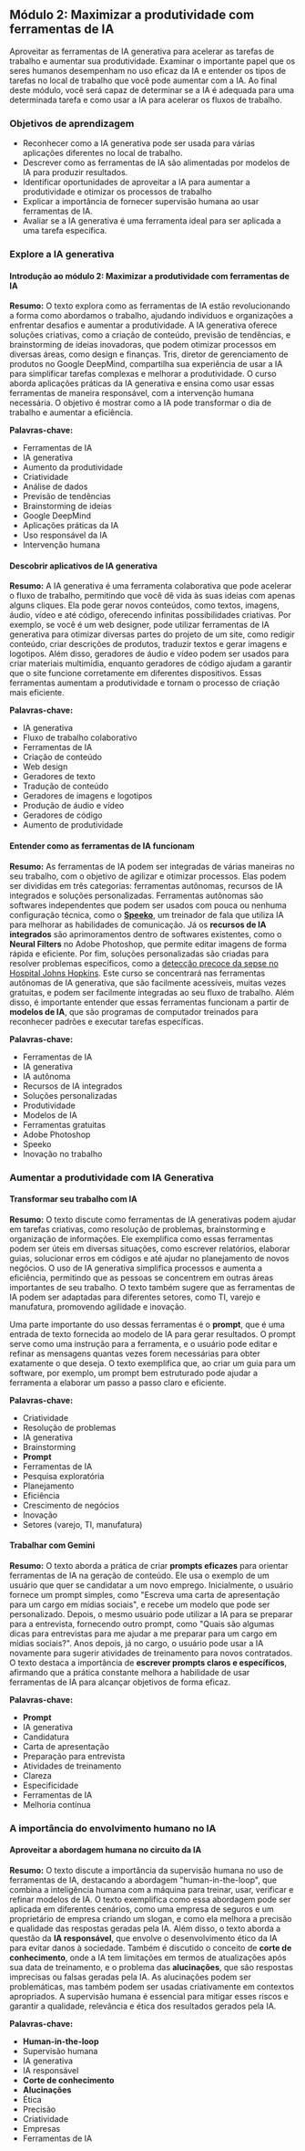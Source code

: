 ## Módulo 2: Maximizar a produtividade com ferramentas de IA
Aproveitar as ferramentas de IA generativa para acelerar as tarefas de trabalho e aumentar sua produtividade. Examinar o importante papel que os seres humanos desempenham no uso eficaz da IA e entender os tipos de tarefas no local de trabalho que você pode aumentar com a IA. Ao final deste módulo, você será capaz de determinar se a IA é adequada para uma determinada tarefa e como usar a IA para acelerar os fluxos de trabalho.

### Objetivos de aprendizagem
- Reconhecer como a IA generativa pode ser usada para várias aplicações diferentes no local de trabalho.
- Descrever como as ferramentas de IA são alimentadas por modelos de IA para produzir resultados.
- Identificar oportunidades de aproveitar a IA para aumentar a produtividade e otimizar os processos de trabalho
- Explicar a importância de fornecer supervisão humana ao usar ferramentas de IA.
- Avaliar se a IA generativa é uma ferramenta ideal para ser aplicada a uma tarefa específica.

### Explore a IA generativa
#### Introdução ao módulo 2: Maximizar a produtividade com ferramentas de IA
**Resumo:**
O texto explora como as ferramentas de IA estão revolucionando a forma como abordamos o trabalho, ajudando indivíduos e organizações a enfrentar desafios e aumentar a produtividade. A IA generativa oferece soluções criativas, como a criação de conteúdo, previsão de tendências, e brainstorming de ideias inovadoras, que podem otimizar processos em diversas áreas, como design e finanças. Tris, diretor de gerenciamento de produtos no Google DeepMind, compartilha sua experiência de usar a IA para simplificar tarefas complexas e melhorar a produtividade. O curso aborda aplicações práticas da IA generativa e ensina como usar essas ferramentas de maneira responsável, com a intervenção humana necessária. O objetivo é mostrar como a IA pode transformar o dia de trabalho e aumentar a eficiência.

**Palavras-chave:**
- Ferramentas de IA
- IA generativa
- Aumento da produtividade
- Criatividade
- Análise de dados
- Previsão de tendências
- Brainstorming de ideias
- Google DeepMind
- Aplicações práticas da IA
- Uso responsável da IA
- Intervenção humana
#### Descobrir aplicativos de IA generativa
**Resumo:**
A IA generativa é uma ferramenta colaborativa que pode acelerar o fluxo de trabalho, permitindo que você dê vida às suas ideias com apenas alguns cliques. Ela pode gerar novos conteúdos, como textos, imagens, áudio, vídeo e até código, oferecendo infinitas possibilidades criativas. Por exemplo, se você é um web designer, pode utilizar ferramentas de IA generativa para otimizar diversas partes do projeto de um site, como redigir conteúdo, criar descrições de produtos, traduzir textos e gerar imagens e logotipos. Além disso, geradores de áudio e vídeo podem ser usados para criar materiais multimídia, enquanto geradores de código ajudam a garantir que o site funcione corretamente em diferentes dispositivos. Essas ferramentas aumentam a produtividade e tornam o processo de criação mais eficiente.

**Palavras-chave:**
- IA generativa
- Fluxo de trabalho colaborativo
- Ferramentas de IA
- Criação de conteúdo
- Web design
- Geradores de texto
- Tradução de conteúdo
- Geradores de imagens e logotipos
- Produção de áudio e vídeo
- Geradores de código
- Aumento de produtividade


#### Entender como as ferramentas de IA funcionam
**Resumo:**
As ferramentas de IA podem ser integradas de várias maneiras no seu trabalho, com o objetivo de agilizar e otimizar processos. Elas podem ser divididas em três categorias: ferramentas autônomas, recursos de IA integrados e soluções personalizadas. Ferramentas autônomas são softwares independentes que podem ser usados com pouca ou nenhuma configuração técnica, como o [**Speeko**](https://www.speeko.co/), um treinador de fala que utiliza IA para melhorar as habilidades de comunicação. Já os **recursos de IA integrados** são aprimoramentos dentro de softwares existentes, como o **Neural Filters** no Adobe Photoshop, que permite editar imagens de forma rápida e eficiente. Por fim, soluções personalizadas são criadas para resolver problemas específicos, como a [detecção precoce da sepse no Hospital Johns Hopkins](https://hub.jhu.edu/magazine/2022/winter/ai-technology-to-detect-sepsis/). Este curso se concentrará nas ferramentas autônomas de IA generativa, que são facilmente acessíveis, muitas vezes gratuitas, e podem ser facilmente integradas ao seu fluxo de trabalho. Além disso, é importante entender que essas ferramentas funcionam a partir de **modelos de IA**, que são programas de computador treinados para reconhecer padrões e executar tarefas específicas.

**Palavras-chave:**
- Ferramentas de IA
- IA generativa
- IA autônoma
- Recursos de IA integrados
- Soluções personalizadas
- Produtividade
- Modelos de IA
- Ferramentas gratuitas
- Adobe Photoshop
- Speeko
- Inovação no trabalho

### Aumentar a produtividade com IA Generativa
#### Transformar seu trabalho com IA
**Resumo:**
O texto discute como ferramentas de IA generativas podem ajudar em tarefas criativas, como resolução de problemas, brainstorming e organização de informações. Ele exemplifica como essas ferramentas podem ser úteis em diversas situações, como escrever relatórios, elaborar guias, solucionar erros em códigos e até ajudar no planejamento de novos negócios. O uso de IA generativa simplifica processos e aumenta a eficiência, permitindo que as pessoas se concentrem em outras áreas importantes de seu trabalho. O texto também sugere que as ferramentas de IA podem ser adaptadas para diferentes setores, como TI, varejo e manufatura, promovendo agilidade e inovação. 

Uma parte importante do uso dessas ferramentas é o **prompt**, que é uma entrada de texto fornecida ao modelo de IA para gerar resultados. O prompt serve como uma instrução para a ferramenta, e o usuário pode editar e refinar as mensagens quantas vezes forem necessárias para obter exatamente o que deseja. O texto exemplifica que, ao criar um guia para um software, por exemplo, um prompt bem estruturado pode ajudar a ferramenta a elaborar um passo a passo claro e eficiente.

**Palavras-chave:**
- Criatividade
- Resolução de problemas
- IA generativa
- Brainstorming
- **Prompt**
- Ferramentas de IA
- Pesquisa exploratória
- Planejamento
- Eficiência
- Crescimento de negócios
- Inovação
- Setores (varejo, TI, manufatura)

#### Trabalhar com Gemini
**Resumo:**
O texto aborda a prática de criar **prompts eficazes** para orientar ferramentas de IA na geração de conteúdo. Ele usa o exemplo de um usuário que quer se candidatar a um novo emprego. Inicialmente, o usuário fornece um prompt simples, como "Escreva uma carta de apresentação para um cargo em mídias sociais", e recebe um modelo que pode ser personalizado. Depois, o mesmo usuário pode utilizar a IA para se preparar para a entrevista, fornecendo outro prompt, como "Quais são algumas dicas para entrevistas para me ajudar a me preparar para um cargo em mídias sociais?". Anos depois, já no cargo, o usuário pode usar a IA novamente para sugerir atividades de treinamento para novos contratados. O texto destaca a importância de **escrever prompts claros e específicos**, afirmando que a prática constante melhora a habilidade de usar ferramentas de IA para alcançar objetivos de forma eficaz.

**Palavras-chave:**
- **Prompt**
- IA generativa
- Candidatura
- Carta de apresentação
- Preparação para entrevista
- Atividades de treinamento
- Clareza
- Especificidade
- Ferramentas de IA
- Melhoria contínua

### A importância do envolvimento humano no IA
#### Aproveitar a abordagem humana no circuito da IA
**Resumo:**
O texto discute a importância da supervisão humana no uso de ferramentas de IA, destacando a abordagem "human-in-the-loop", que combina a inteligência humana com a máquina para treinar, usar, verificar e refinar modelos de IA. O texto exemplifica como essa abordagem pode ser aplicada em diferentes cenários, como uma empresa de seguros e um proprietário de empresa criando um slogan, e como ela melhora a precisão e qualidade das respostas geradas pela IA. Além disso, o texto aborda a questão da **IA responsável**, que envolve o desenvolvimento ético da IA para evitar danos à sociedade. Também é discutido o conceito de **corte de conhecimento**, onde a IA tem limitações em termos de atualizações após sua data de treinamento, e o problema das **alucinações**, que são respostas imprecisas ou falsas geradas pela IA. As alucinações podem ser problemáticas, mas também podem ser usadas criativamente em contextos apropriados. A supervisão humana é essencial para mitigar esses riscos e garantir a qualidade, relevância e ética dos resultados gerados pela IA.

**Palavras-chave:**
- **Human-in-the-loop**
- Supervisão humana
- IA generativa
- IA responsável
- **Corte de conhecimento**
- **Alucinações**
- Ética
- Precisão
- Criatividade
- Empresas
- Ferramentas de IA